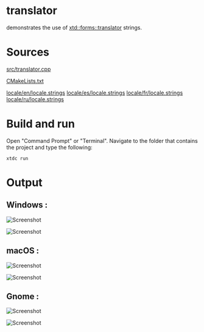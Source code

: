 # translator

demonstrates the use of [xtd::forms::translator](../../../../src/xtd/include/xtd/forms/translator.hpp) strings.

# Sources

[src/translator.cpp](src/translator.cpp)

[CMakeLists.txt](CMakeLists.txt)

[locale/en/locale.strings](locale/en/locale.strings)
[locale/es/locale.strings](locale/es/locale.strings)
[locale/fr/locale.strings](locale/fr/locale.strings)
[locale/ru/locale.strings](locale/ru/locale.strings)

# Build and run

Open "Command Prompt" or "Terminal". Navigate to the folder that contains the project and type the following:

```shell
xtdc run
```

# Output

## Windows :

![Screenshot](../../../../docs/pictures/examples/translator_w.png)

![Screenshot](../../../../docs/pictures/examples/translator_wd.png)

## macOS :

![Screenshot](../../../../docs/pictures/examples/translator_m.png)

![Screenshot](../../../../docs/pictures/examples/translator_md.png)

## Gnome :

![Screenshot](../../../../docs/pictures/examples/translator_g.png)

![Screenshot](../../../../docs/pictures/examples/translator_gd.png)
